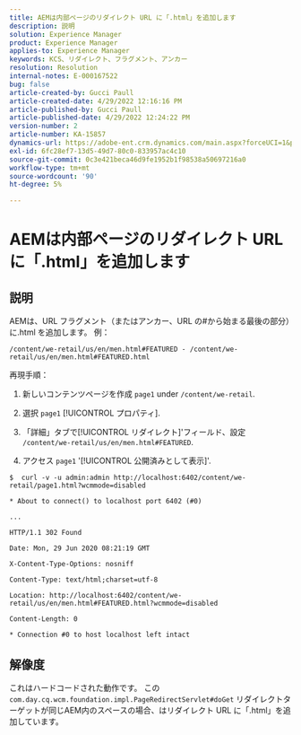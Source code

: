 ```yaml
---
title: AEMは内部ページのリダイレクト URL に「.html」を追加します
description: 説明
solution: Experience Manager
product: Experience Manager
applies-to: Experience Manager
keywords: KCS、リダイレクト、フラグメント、アンカー
resolution: Resolution
internal-notes: E-000167522
bug: false
article-created-by: Gucci Paull
article-created-date: 4/29/2022 12:16:16 PM
article-published-by: Gucci Paull
article-published-date: 4/29/2022 12:24:22 PM
version-number: 2
article-number: KA-15857
dynamics-url: https://adobe-ent.crm.dynamics.com/main.aspx?forceUCI=1&pagetype=entityrecord&etn=knowledgearticle&id=177aa027-b6c7-ec11-a7b6-0022480a10ee
exl-id: 6fc28ef7-13d5-49d7-80c0-833957ac4c10
source-git-commit: 0c3e421beca46d9fe1952b1f98538a50697216a0
workflow-type: tm+mt
source-wordcount: '90'
ht-degree: 5%

---
```


# AEMは内部ページのリダイレクト URL に「.html」を追加します

## 説明



AEMは、URL フラグメント（またはアンカー、URL の#から始まる最後の部分）に.html を追加します。 例：



```
/content/we-retail/us/en/men.html#FEATURED - /content/we-retail/us/en/men.html#FEATURED.html
```

再現手順：




1. 新しいコンテンツページを作成 `page1` under `/content/we-retail`.




2. 選択 `page1`  [!UICONTROL プロパティ].



3. 「詳細」タブで[!UICONTROL リダイレクト]&#39;フィールド、設定 `/content/we-retail/us/en/men.html#FEATURED`.



4. アクセス `page1` &#39;[!UICONTROL 公開済みとして表示]&#39;.



```
$  curl -v -u admin:admin http://localhost:6402/content/we-retail/page1.html?wcmmode=disabled
```


```
* About to connect() to localhost port 6402 (#0)
```



```
...
```



```
HTTP/1.1 302 Found
```



```
Date: Mon, 29 Jun 2020 08:21:19 GMT
```



```
X-Content-Type-Options: nosniff
```



```
Content-Type: text/html;charset=utf-8
```



```
Location: http://localhost:6402/content/we-retail/us/en/men.html#FEATURED.html?wcmmode=disabled
```



```
Content-Length: 0
```



```
* Connection #0 to host localhost left intact
```



## 解像度



これはハードコードされた動作です。 この `com.day.cq.wcm.foundation.impl.PageRedirectServlet#doGet` リダイレクトターゲットが同じAEM内のスペースの場合、はリダイレクト URL に「.html」を追加しています。

